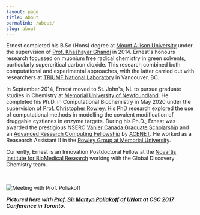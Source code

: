 ```yaml
---
layout: page
title: About 
permalink: /about/
slug: about 
---
```


Ernest completed his B.Sc (Hons) degree at <a href="https://www.mta.ca/" target="_blank">Mount Allison University</a> under the supervision of <a href="https://www.mta.ca/Community/Bios/Khashayar_Ghandi/Khashayar_Ghandi/" target="_blank">Prof. Khashayar Ghandi</a> in 2014. Ernest's honours research focussed on muonium free radical chemistry in green solvents, particularly supercritical carbon dioxide. This research combined both computational and experimental approaches, with the latter carried out with researchers at <a href="http://www.triumf.ca/" target="_blank">TRIUMF National Laboratory</a> in Vancouver, BC.
 
In September 2014, Ernest moved to St. John's, NL to pursue graduate studies in Chemistry at <a href="http://www.mun.ca/" target="_blank">Memorial University of Newfoundland</a>. He completed his Ph.D. in Computational Biochemistry in May 2020 under the supervision of <a href="https://www.rowleygroup.net/blogpi/2017/7/1/christopher-rowley" target="_blank">Prof. Christopher Rowley</a>. His PhD research explored the use of computational methods in modelling the covalent modification of druggable cystienes in enzyme targets. During his Ph.D., Ernest was awarded the prestigious NSERC <a href="http://www.vanier.gc.ca/en/home-accueil.html" target="_blank">Vanier Canada Graduate Scholarship</a> and an <a href="https://www.ace-net.ca/wiki/ACENET_Research_Fellowship_Program" target="_blank">Advanced Research Computing Fellowship</a> by <a href="https://www.ace-net.ca/" target="_blank">ACENET</a>. He worked as a Reasearch Assistant II in the <a href="https://www.rowleygroup.net/" target="_blank">Rowley Group at Memorial University</a>.

Currently, Ernest is an Innovation Postdoctoral Fellow at the <a href="https://www.novartis.com/our-science/novartis-institutes-biomedical-research" target="_blank">Novartis Institute for BioMedical Research</a> working with the Global Discovery Chemistry team.

<br />

![Meeting with Prof. Poliakoff](../images/CSC-2017.JPG)

***Pictured here with <a href="https://en.wikipedia.org/wiki/Martyn_Poliakoff" target="_blank">Prof. Sir Martyn Poliakoff</a> of <a href="https://www.nottingham.ac.uk/" target="_blank">UNott</a> at CSC 2017 Conference in Toronto.***





